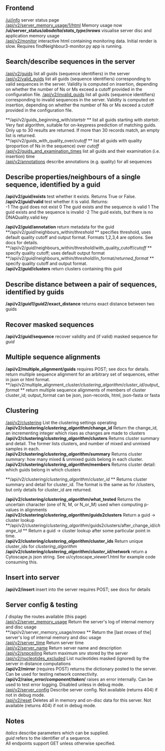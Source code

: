 Frontend
--------
[/ui/info](/ui/info) server status page  
[/api/v2/server_memory_usage/1/html](/api/v2/server_memory_usage/1/html) Memory usage now  
**/ui/server_status/*absdelta*/*stats_type*/*nrows***  visualise server disc and application memory usage    
[/api/v2/monitor](/api/v2/monitor)  interactive html containing monitoring data. Initial render is slow.  Requires findNeighbour3-monitor.py app is running.

Search/describe sequences in the server
-----------------------------------------------------------------------
[/api/v2/guids](/api/v2/guids)  list all guids (sequence identifiers) in the server 
[/api/v2/valid_guids](/api/v2/valid_guids)  list all guids (sequence identifiers) corresponding to valid sequences in the server.  Validity is computed on insertion, depending on whether the number of Ns or Ms exceed a cutoff provided in the configuration file.
[/api/v2/invalid_guids](/api/v2/valid_guids)  list all guids (sequence identifiers) corresponding to invalid sequences in the server.  Validity is computed on insertion, depending on whether the number of Ns or Ms exceed a cutoff provided in the configuration file.


**/api/v2/guids_beginning_with/*startstr* **  list all guids starting with *startstr*.  Very fast algorithm, suitable for on-keypress prediction of matching guids.  Only up to 30 results are returned.  If more than 30 records match, an empty list is returned.  
**/api/v2/guids_with_quality_over/*cutoff* ** list all guids with quality (proportion of Ns in the sequence) over *cutoff*    
[/api/v2/guids_and_examination_times](/api/v2/guids_and_examination_times) list all guids and their examination (i.e. insertion) time   
[/api/v2/annotations](/api/v2/annotations) describe annotations (e.g. quality) for all sequences   

Describe properties/neighbours of a single sequence, identified by a guid
-------------------------------------------------------------------------
**/api/v2/*guid*/exists**  test whether it exists.  Returns True or False.
**/api/v2/*guid*/valid**  test whether it is valid.  Returns:  
		    -1    The guid does not exist
		     0    The guid exists and the sequence is valid
		     1    The guid exists and the sequence is invalid
		    -2    The guid exists, but there is no DNAQuality.valid key  

**/api/v2/*guid*/annotation**  return metadata for the guid  
**/api/v2/*guid*/neighbours_within/*threshold* ** specifies threshold, uses default quality cutoff and output format.   Formats 1,2,3,4 are options.  See docs for details.    
**/api/v2/*guid*/neighbours_within/*threshold*/with_quality_cutoff/*cutoff* ** specify quality cutoff; uses default output format   
**/api/v2/*guid*/neighbours_within/*threshold*/in_format/*returned_format* **  specify quality cutoff and output format.  
**/api/v2/*guid*/clusters**  return clusters containing this guid

Describe distance between a pair of sequences, identified by guids
-------------------------------------------------------------------------
**/api/v2/*guid1*/*guid2*/exact_distance**  returns exact distance between two guids


Recover masked sequences
------------------------
**/api/v2/*guid*/sequence**  recover validity and (if valid) masked sequence for *guid*  

Multiple sequence alignments
----------------------------
**/api/v2/multiple_alignment/guids**   requires POST; see docs for details.  return multiple sequence alignment for an arbitrary set of sequences, either in json or html format.  
**/api/v2/multiple_alignment_cluster/*clustering_algorithm*/*cluster_id*/*output_format* ** return multiple sequence alignments of members of cluster cluster_id; output_format can be json, json-records, html, json-fasta or fasta

Clustering
----------
[/api/v2/clustering](/api/v2/clustering) List the clustering settings operating  
**/api/v2/clustering/*clustering_algorithm*/change_id**  Return the change_id, an incrementing integer which rises as changes are made to clusters  
**/api/v2/clustering/*clustering_algorithm*/clusters**  Returns cluster summary and detail.  The former lists clusters, and number of mixed and unmixed samples in each.   
**/api/v2/clustering/*clustering_algorithm*/summary**  Returns cluster summary: how many mixed & unmixed guids belong in each cluster.  
**/api/v2/clustering/*clustering_algorithm*/members**  Returns cluster detail: which guids belong in which clusters   

**/api/v2/clustering/*clustering_algorithm*/*cluster_id* **  Returns cluster summary and detail for cluster_id.  The format is the same as for /clusters, but only details for cluster_id are returned.   

**/api/v2/clustering/*clustering_algorithm*/what_tested** Returns the uncertain character (one of N, M, or N_or_M) used when computing p-values in alignments   
**/api/v2/clustering/*clustering_algorithm*/guids2clusters**  Return a guid -> cluster lookup  
**/api/v2/clustering/*clustering_algorithm*/guids2clusters/after_change_id/*change_id* ** Return a guid -> cluster lookup after some particular point in time.  
**/api/v2/clustering/*clustering_algorithm*/cluster_ids**  Return unique cluster_ids for *clustering_algorithm*  
**/api/v2/clustering/*clustering_algorithm*/*cluster_id*/network** return a Cytoscape.js json string.  See ui/cytoscape_viewer1.html for example code consuming this.

Insert into server   
-------------------
**/api/v2/insert** insert into the server requires POST; see docs for details  

Server config & testing
---------------------------------
**/**  display the routes available  (this page)  
[/api/v2/server_memory_usage](/api/v2/server_memory_usage) Return the server's log of internal memory and disc usage     
**/api/v2/server_memory_usage/*nrows* ** Return the [last *nrows* of the] server's log of internal memory and disc usage   
[/api/v2/server_time](/api/v2/server_time) Return server time   
[/api/v2/server_name](/api/v2/server_name) Return server name and description  
[/api/v2/snpceiling](/api/v2/snpceiling) Return maximum snv stored by the server  
[/api/v2/nucleotides_excluded](/api/v2/nucleotides_excluded) List nucleotides masked (ignored) by the server in distance computations  
**/api/v2/mirror**  (requires POST)  returns the dictionary posted to the server. Can be used for testing network connectivity.    
**/api/v2/raise_error/*component*/*token*/** raises an error internally.  Can be used to test error logging.  Disabled unless in debug mode.  
[/api/v2/server_config](/api/v2/server_config)  Describe server config.  Not available (returns 404) if not in debug mode.  
[/api/v2/reset](/api/v2/reset)  Deletes all in memory and on-disc data for this server. Not available (returns 404) if not in debug mode.    

Notes
-----------
*italics* describe parameters which can be supplied.  
*guid* refers to the identifier of a sequence.   
All endpoints support GET unless otherwise specified.  

